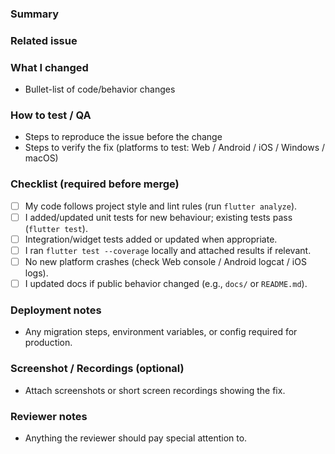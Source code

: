 <!-- PR Template -->

### Summary
<!-- Short description of the change and why it was made -->

### Related issue
<!-- Reference the issue number(s): e.g. Closes #123 -->

### What I changed
- Bullet-list of code/behavior changes

### How to test / QA
- Steps to reproduce the issue before the change
- Steps to verify the fix (platforms to test: Web / Android / iOS / Windows / macOS)

### Checklist (required before merge)
- [ ] My code follows project style and lint rules (run `flutter analyze`).
- [ ] I added/updated unit tests for new behaviour; existing tests pass (`flutter test`).
- [ ] Integration/widget tests added or updated when appropriate.
- [ ] I ran `flutter test --coverage` locally and attached results if relevant.
- [ ] No new platform crashes (check Web console / Android logcat / iOS logs).
- [ ] I updated docs if public behavior changed (e.g., `docs/` or `README.md`).

### Deployment notes
- Any migration steps, environment variables, or config required for production.

### Screenshot / Recordings (optional)
- Attach screenshots or short screen recordings showing the fix.

### Reviewer notes
- Anything the reviewer should pay special attention to.

